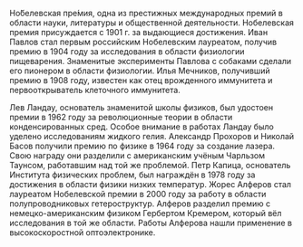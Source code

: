 Но́белевская пре́мия, одна из престижных международных премий в области науки, литературы и общественной деятельности.
Нобелевская премия присуждается с 1901 г. за выдающиеся достижения.
Иван Павлов стал первым российским Нобелевским лауреатом, получив премию в 1904 году за исследования в области физиологии пищеварения. 
Знаменитые эксперименты Павлова с собаками сделали его пионером в области физиологии.
Илья Мечников, получивший премию в 1908 году, известен как отец врожденного иммунитета и первооткрыватель клеточного иммунитета. 

Лев Ландау, основатель знаменитой школы физиков, был удостоен премии в 1962 году за революционные теории в области конденсированных сред. 
Особое внимание в работах Ландау было уделено исследованиям жидкого гелия. 
Александр Прохоров и Николай Басов получили премию по физике в 1964 году за создание лазера. 
Свою награду они разделили с американским учёным Чарльзом Таунсом, работавшим над той же проблемой. 
Петр Капица, основатель Института физических проблем, был награждён в 1978 году за достижения в области физики низких температур. 
Жорес Алферов стал лауреатом Нобелевской премии в 2000 году за работу в области полупроводниковых гетероструктур. 
Алферов разделил премию с немецко-американским физиком Гербертом Кремером, который вёл исследования в той же области.
Работы Алферова нашли применение в высокоскоростной оптоэлектронике.